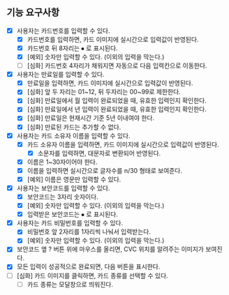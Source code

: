 ## 기능 요구사항

- [x] 사용자는 카드번호를 입력할 수 있다.
  - [x] 카드번호를 입력하면, 카드 이미지에 실시간으로 입력값이 반영된다.
  - [x] 카드번호 뒤 8자리는 ⦁ 로 표시된다.
  - [x] [예외] 숫자만 입력할 수 있다. (이외의 입력을 막는다.)
  - [ ] [심화] 카드번호 4자리가 채워지면 자동으로 다음 입력칸으로 이동한다.
- [x] 사용자는 만료일를 입력할 수 있다.
  - [x] 만료일을 입력하면, 카드 이미지에 실시간으로 입력값이 반영된다.
  - [x] [심화] 앞 두 자리는 01~12, 뒤 두자리는 00~99로 제한한다.
  - [x] [심화] 만료일에서 월 입력이 완료되었을 때, 유효한 입력인지 확인한다.
  - [x] [심화] 만료일에서 년 입력이 완료되었을 때, 유효한 입력인지 확인한다.
  - [x] [심화] 만료일은 현재시간 기준 5년 이내여야 한다.
  - [x] [심화] 만료된 카드는 추가할 수 없다.
- [x] 사용자는 카드 소유자 이름을 입력할 수 있다.
  - [x] 카드 소유자 이름을 입력하면, 카드 이미지에 실시간으로 입력값이 반영된다.
    - [x] 소문자를 입력하면, 대문자로 변환되어 반영된다.
  - [x] 이름은 1~30자이어야 한다.
  - [x] 이름을 입력하면 실시간으로 글자수를 n/30 형태로 보여준다.
  - [x] [예외] 이름은 영문만 입력할 수 있다.
- [x] 사용자는 보안코드를 입력할 수 있다.
  - [x] 보안코드는 3자리 숫자이다.
  - [x] [예외] 숫자만 입력할 수 있다. (이외의 입력을 막는다.)
  - [x] 입력받은 보안코드는 ⦁ 로 표시된다.
- [x] 사용자는 카드 비밀번호를 입력할 수 있다.
  - [x] 비밀번호 앞 2자리를 1자리씩 나눠서 입력받는다.
  - [x] [예외] 숫자만 입력할 수 있다. (이외의 입력을 막는다.)
- [x] 보안코드 옆 ? 버튼 위에 마우스를 올리면, CVC 위치를 알려주는 이미지가 보여진다.
- [x] 모든 입력이 성공적으로 완료되면, 다음 버튼을 표시한다.
- [ ] [심화] 카드 이미지를 클릭하면, 카드 종류를 선택할 수 있다.
  - [ ] 카드 종류는 모달창으로 띄워진다.
